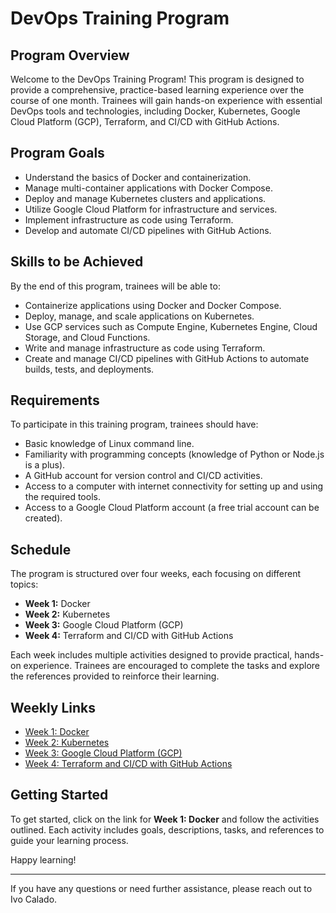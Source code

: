 # DevOps Training Program

## Program Overview
Welcome to the DevOps Training Program! This program is designed to provide a comprehensive, practice-based learning experience over the course of one month. Trainees will gain hands-on experience with essential DevOps tools and technologies, including Docker, Kubernetes, Google Cloud Platform (GCP), Terraform, and CI/CD with GitHub Actions.

## Program Goals
- Understand the basics of Docker and containerization.
- Manage multi-container applications with Docker Compose.
- Deploy and manage Kubernetes clusters and applications.
- Utilize Google Cloud Platform for infrastructure and services.
- Implement infrastructure as code using Terraform.
- Develop and automate CI/CD pipelines with GitHub Actions.

## Skills to be Achieved
By the end of this program, trainees will be able to:
- Containerize applications using Docker and Docker Compose.
- Deploy, manage, and scale applications on Kubernetes.
- Use GCP services such as Compute Engine, Kubernetes Engine, Cloud Storage, and Cloud Functions.
- Write and manage infrastructure as code using Terraform.
- Create and manage CI/CD pipelines with GitHub Actions to automate builds, tests, and deployments.

## Requirements
To participate in this training program, trainees should have:
- Basic knowledge of Linux command line.
- Familiarity with programming concepts (knowledge of Python or Node.js is a plus).
- A GitHub account for version control and CI/CD activities.
- Access to a computer with internet connectivity for setting up and using the required tools.
- Access to a Google Cloud Platform account (a free trial account can be created).

## Schedule
The program is structured over four weeks, each focusing on different topics:

- **Week 1:** Docker
- **Week 2:** Kubernetes
- **Week 3:** Google Cloud Platform (GCP)
- **Week 4:** Terraform and CI/CD with GitHub Actions

Each week includes multiple activities designed to provide practical, hands-on experience. Trainees are encouraged to complete the tasks and explore the references provided to reinforce their learning.

## Weekly Links
- [Week 1: Docker](week1.md)
- [Week 2: Kubernetes](week2.md)
- [Week 3: Google Cloud Platform (GCP)](week3.md)
- [Week 4: Terraform and CI/CD with GitHub Actions](week4.md)

## Getting Started
To get started, click on the link for **Week 1: Docker** and follow the activities outlined. Each activity includes goals, descriptions, tasks, and references to guide your learning process.

Happy learning!

---

If you have any questions or need further assistance, please reach out to Ivo Calado.
